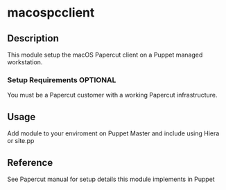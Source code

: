 
# macospcclient

## Description

This module setup the macOS Papercut client on a Puppet managed workstation.  

### Setup Requirements **OPTIONAL**

You must be a Papercut customer with a working Papercut infrastructure.  

## Usage
Add module to your enviroment on Puppet Master and include using Hiera or site.pp

## Reference

See Papercut manual for setup details this module implements in Puppet